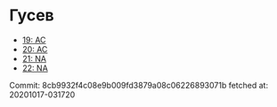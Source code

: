 # Гусев
- [19: AC](19.md)
- [20: AC](20.md)
- [21: NA](21.md)
- [22: NA](22.md)

Commit: 8cb9932f4c08e9b009fd3879a08c06226893071b
 fetched at: 20201017-031720
